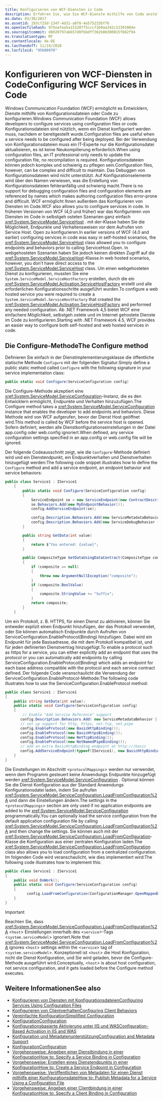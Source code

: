 ```yaml
---
title: Konfigurieren von WCF-Diensten in Code
description: Erfahren Sie, wie Sie WCF-Dienste mithilfe von Code anstelle von Konfigurationsdateien für selbstgeh ostete und im Internet gehostete Dienste konfigurieren können.
ms.date: 03/30/2017
ms.assetid: 193c725d-134f-4d31-a8f8-4e575233bff6
ms.openlocfilehash: 975eafea5a153287f5ccc71b9aa342c12391004e
ms.sourcegitcommit: d8020797a6657d0fbbdff362b80300815f682f94
ms.translationtype: MT
ms.contentlocale: de-DE
ms.lasthandoff: 11/24/2020
ms.locfileid: "95689978"
---
```

# <a name="configuring-wcf-services-in-code"></a><span data-ttu-id="7d12c-103">Konfigurieren von WCF-Diensten in Code</span><span class="sxs-lookup"><span data-stu-id="7d12c-103">Configuring WCF Services in Code</span></span>
<span data-ttu-id="7d12c-104">Windows Communication Foundation (WCF) ermöglicht es Entwicklern, Dienste mithilfe von Konfigurationsdateien oder Code zu konfigurieren.</span><span class="sxs-lookup"><span data-stu-id="7d12c-104">Windows Communication Foundation (WCF) allows developers to configure services using configuration files or code.</span></span>  <span data-ttu-id="7d12c-105">Konfigurationsdateien sind nützlich, wenn ein Dienst konfiguriert werden muss, nachdem er bereitgestellt wurde.</span><span class="sxs-lookup"><span data-stu-id="7d12c-105">Configuration files are useful when a service needs to be configured after being deployed.</span></span> <span data-ttu-id="7d12c-106">Bei der Verwendung von Konfigurationsdateien muss ein IT-Experte nur die Konfigurationsdatei aktualisieren, es ist keine Neukompilierung erforderlich.</span><span class="sxs-lookup"><span data-stu-id="7d12c-106">When using configuration files, an IT professional only needs to update the configuration file, no recompilation is required.</span></span> <span data-ttu-id="7d12c-107">Konfigurationsdateien können jedoch komplex und schwierig zu pflegen sein.</span><span class="sxs-lookup"><span data-stu-id="7d12c-107">Configuration files, however, can be complex and difficult to maintain.</span></span> <span data-ttu-id="7d12c-108">Das Debuggen von Konfigurationsdateien wird nicht unterstützt. Auf Konfigurationselemente wird über den Namen verwiesen, was die Erstellung von Konfigurationsdateien fehleranfällig und schwierig macht.</span><span class="sxs-lookup"><span data-stu-id="7d12c-108">There is no support for debugging configuration files and configuration elements are referenced by names which makes authoring configuration files error-prone and difficult.</span></span> <span data-ttu-id="7d12c-109">WCF ermöglicht Ihnen außerdem das Konfigurieren von Diensten im Code.</span><span class="sxs-lookup"><span data-stu-id="7d12c-109">WCF also allows you to configure services in code.</span></span> <span data-ttu-id="7d12c-110">In früheren Versionen von WCF (4,0 und früher) war das Konfigurieren von Diensten im Code in selbstgeh osteten Szenarien ganz einfach <xref:System.ServiceModel.ServiceHost> . mit der-Klasse haben Sie die Möglichkeit, Endpunkte und Verhaltensweisen vor dem Aufrufen von Service Host. Open zu konfigurieren.</span><span class="sxs-lookup"><span data-stu-id="7d12c-110">In earlier versions of WCF (4.0 and earlier) configuring services in code was easy in self-hosted scenarios, the <xref:System.ServiceModel.ServiceHost> class allowed you to configure endpoints and behaviors prior to calling ServiceHost.Open.</span></span> <span data-ttu-id="7d12c-111">In webgehosteten Szenarien haben Sie jedoch keinen direkten Zugriff auf die <xref:System.ServiceModel.ServiceHost>-Klasse.</span><span class="sxs-lookup"><span data-stu-id="7d12c-111">In web hosted scenarios, however, you don’t have direct access to the <xref:System.ServiceModel.ServiceHost> class.</span></span> <span data-ttu-id="7d12c-112">Um einen webgehosteten Dienst zu konfigurieren, mussten Sie eine `System.ServiceModel.ServiceHostFactory` erstellen, durch die ein <xref:System.ServiceModel.Activation.ServiceHostFactory> erstellt und alle erforderlichen Konfigurationsschritte ausgeführt wurden.</span><span class="sxs-lookup"><span data-stu-id="7d12c-112">To configure a web hosted service you were required to create a `System.ServiceModel.ServiceHostFactory` that created the <xref:System.ServiceModel.Activation.ServiceHostFactory> and performed any needed configuration.</span></span> <span data-ttu-id="7d12c-113">Ab .NET Framework 4,5 bietet WCF eine einfachere Möglichkeit, selbstgeh ostete und im Internet gehostete Dienste im Code zu konfigurieren.</span><span class="sxs-lookup"><span data-stu-id="7d12c-113">Starting with .NET Framework 4.5, WCF provides an easier way to configure both self-hosted and web hosted services in code.</span></span>

## <a name="the-configure-method"></a><span data-ttu-id="7d12c-114">Die Configure-Methode</span><span class="sxs-lookup"><span data-stu-id="7d12c-114">The Configure method</span></span>
 <span data-ttu-id="7d12c-115">Definieren Sie einfach in der Dienstimplementierungsklasse die öffentliche statische Methode `Configure` mit der folgenden Signatur:</span><span class="sxs-lookup"><span data-stu-id="7d12c-115">Simply define a public static method called `Configure` with the following signature in your service implementation class:</span></span>

```csharp
public static void Configure(ServiceConfiguration config)
```

 <span data-ttu-id="7d12c-116">Die Configure-Methode akzeptiert eine <xref:System.ServiceModel.ServiceConfiguration>-Instanz, die es den Entwicklern ermöglicht, Endpunkte und Verhalten hinzuzufügen.</span><span class="sxs-lookup"><span data-stu-id="7d12c-116">The Configure method takes a <xref:System.ServiceModel.ServiceConfiguration> instance that enables the developer to add endpoints and behaviors.</span></span> <span data-ttu-id="7d12c-117">Diese Methode wird von WCF aufgerufen, bevor der Dienst Host geöffnet wird.</span><span class="sxs-lookup"><span data-stu-id="7d12c-117">This method is called by WCF before the service host is opened.</span></span> <span data-ttu-id="7d12c-118">Sofern definiert, werden alle Dienstkonfigurationseinstellungen in der Datei app.config oder web.config ignoriert.</span><span class="sxs-lookup"><span data-stu-id="7d12c-118">When defined, any service configuration settings specified in an app.config or web.config file will be ignored.</span></span>

 <span data-ttu-id="7d12c-119">Der folgende Codeausschnitt zeigt, wie die `Configure`-Methode definiert wird und ein Dienstendpunkt, ein Endpunktverhalten und Dienstverhalten hinzugefügt werden:</span><span class="sxs-lookup"><span data-stu-id="7d12c-119">The following code snippet illustrates how to define the `Configure` method and add a service endpoint, an endpoint behavior and service behaviors:</span></span>

```csharp
public class Service1 : IService1
    {
        public static void Configure(ServiceConfiguration config)
        {
            ServiceEndpoint se = new ServiceEndpoint(new ContractDescription("IService1"), new BasicHttpBinding(), new EndpointAddress("basic"));
            se.Behaviors.Add(new MyEndpointBehavior());
            config.AddServiceEndpoint(se);

            config.Description.Behaviors.Add(new ServiceMetadataBehavior { HttpGetEnabled = true });
            config.Description.Behaviors.Add(new ServiceDebugBehavior { IncludeExceptionDetailInFaults = true });
        }

        public string GetData(int value)
        {
            return $"You entered: {value}";
        }

        public CompositeType GetDataUsingDataContract(CompositeType composite)
        {
            if (composite == null)
            {
                throw new ArgumentNullException("composite");
            }
            if (composite.BoolValue)
            {
                composite.StringValue += "Suffix";
            }
            return composite;
        }
    }
```

 <span data-ttu-id="7d12c-120">Um ein Protokoll, z. B. HTTPS, für einen Dienst zu aktivieren, können Sie entweder explizit einen Endpunkt hinzufügen, der das Protokoll verwendet, oder Sie können automatisch Endpunkte durch Aufrufen von ServiceConfiguration.EnableProtocol(Binding) hinzufügen. Dabei wird ein Endpunkt für jede Basisadresse, die mit dem Protokoll kompatibel ist, und für jeden definierten Dienstvertrag hinzugefügt.</span><span class="sxs-lookup"><span data-stu-id="7d12c-120">To enable a protocol such as https for a service, you can either explicitly add an endpoint that uses the protocol or you can automatically add endpoints by calling ServiceConfiguration.EnableProtocol(Binding) which adds an endpoint for each base address compatible with the protocol and each service contract defined.</span></span> <span data-ttu-id="7d12c-121">Der folgende Code veranschaulicht die Verwendung der ServiceConfiguration.EnableProtocol-Methode:</span><span class="sxs-lookup"><span data-stu-id="7d12c-121">The following code illustrates how to use the ServiceConfiguration.EnableProtocol method:</span></span>

```csharp
public class Service1 : IService1
{
    public string GetData(int value);
    public static void Configure(ServiceConfiguration config)
    {
        // Enable "Add Service Reference" support
       config.Description.Behaviors.Add( new ServiceMetadataBehavior { HttpGetEnabled = true });
       // set up support for http, https, net.tcp, net.pipe
       config.EnableProtocol(new BasicHttpBinding());
       config.EnableProtocol(new BasicHttpsBinding());
       config.EnableProtocol(new NetTcpBinding());
       config.EnableProtocol(new NetNamedPipeBinding());
       // add an extra BasicHttpBinding endpoint at http:///basic
       config.AddServiceEndpoint(typeof(IService1), new BasicHttpBinding(),"basic");
    }
}
```

 <span data-ttu-id="7d12c-122">Die Einstellungen im Abschnitt <`protocolMappings`> werden nur verwendet, wenn dem Programm gesteuert keine Anwendungs Endpunkte hinzugefügt werden <xref:System.ServiceModel.ServiceConfiguration> . Optional können Sie die Dienst Konfiguration aus der Standard Anwendungs Konfigurationsdatei laden, indem Sie aufrufen <xref:System.ServiceModel.ServiceConfiguration.LoadFromConfiguration%2A> und dann die Einstellungen ändern.</span><span class="sxs-lookup"><span data-stu-id="7d12c-122">The settings in the <`protocolMappings`> section are only used if no application endpoints are added to the <xref:System.ServiceModel.ServiceConfiguration> programmatically.You can optionally load the service configuration from the default application configuration file by calling <xref:System.ServiceModel.ServiceConfiguration.LoadFromConfiguration%2A> and then change the settings.</span></span> <span data-ttu-id="7d12c-123">Sie können auch mit der <xref:System.ServiceModel.ServiceConfiguration.LoadFromConfiguration>-Klasse die Konfiguration aus einer zentralen Konfiguration laden.</span><span class="sxs-lookup"><span data-stu-id="7d12c-123">The <xref:System.ServiceModel.ServiceConfiguration.LoadFromConfiguration> class also allows you to load configuration from a centralized configuration.</span></span> <span data-ttu-id="7d12c-124">Im folgenden Code wird veranschaulicht, wie dies implementiert wird:</span><span class="sxs-lookup"><span data-stu-id="7d12c-124">The following code illustrates how to implement this:</span></span>

```csharp
public class Service1 : IService1
{
    public void DoWork();
    public static void Configure(ServiceConfiguration config)
    {
          config.LoadFromConfiguration(ConfigurationManager.OpenMappedExeConfiguration(new ExeConfigurationFileMap { ExeConfigFilename = @"c:\sharedConfig\MyConfig.config" }, ConfigurationUserLevel.None));
    }
}
```

> [!IMPORTANT]
> <span data-ttu-id="7d12c-125">Beachten Sie, dass <xref:System.ServiceModel.ServiceConfiguration.LoadFromConfiguration%2A> <`host`> Einstellungen innerhalb des <`service`>-Tags <`system.serviceModel`> ignoriert.</span><span class="sxs-lookup"><span data-stu-id="7d12c-125">Note that <xref:System.ServiceModel.ServiceConfiguration.LoadFromConfiguration%2A> ignores <`host`> settings within the <`service`> tag of <`system.serviceModel`>.</span></span> <span data-ttu-id="7d12c-126">Konzeptionell ist <`host`> die Host Konfiguration, nicht die Dienst Konfiguration, und Sie wird geladen, bevor die Configure-Methode ausgeführt wird.</span><span class="sxs-lookup"><span data-stu-id="7d12c-126">Conceptually, <`host`> is about host configuration, not service configuration, and it gets loaded before the Configure method executes.</span></span>

## <a name="see-also"></a><span data-ttu-id="7d12c-127">Weitere Informationen</span><span class="sxs-lookup"><span data-stu-id="7d12c-127">See also</span></span>

- [<span data-ttu-id="7d12c-128">Konfigurieren von Diensten mit Konfigurationsdateien</span><span class="sxs-lookup"><span data-stu-id="7d12c-128">Configuring Services Using Configuration Files</span></span>](configuring-services-using-configuration-files.md)
- [<span data-ttu-id="7d12c-129">Konfigurieren von Clientverhalten</span><span class="sxs-lookup"><span data-stu-id="7d12c-129">Configuring Client Behaviors</span></span>](configuring-client-behaviors.md)
- [<span data-ttu-id="7d12c-130">Vereinfachte Konfiguration</span><span class="sxs-lookup"><span data-stu-id="7d12c-130">Simplified Configuration</span></span>](simplified-configuration.md)
- [<span data-ttu-id="7d12c-131">Konfiguration</span><span class="sxs-lookup"><span data-stu-id="7d12c-131">Configuration</span></span>](./samples/configuration-sample.md)
- [<span data-ttu-id="7d12c-132">Konfigurationsbasierte Aktivierung unter IIS und WAS</span><span class="sxs-lookup"><span data-stu-id="7d12c-132">Configuration-Based Activation in IIS and WAS</span></span>](./feature-details/configuration-based-activation-in-iis-and-was.md)
- [<span data-ttu-id="7d12c-133">Konfiguration und Metadatenunterstützung</span><span class="sxs-lookup"><span data-stu-id="7d12c-133">Configuration and Metadata Support</span></span>](./extending/configuration-and-metadata-support.md)
- [<span data-ttu-id="7d12c-134">Konfiguration</span><span class="sxs-lookup"><span data-stu-id="7d12c-134">Configuration</span></span>](./diagnostics/exceptions-reference/configuration.md)
- [<span data-ttu-id="7d12c-135">Vorgehensweise: Angeben einer Dienstbindung in einer Konfiguration</span><span class="sxs-lookup"><span data-stu-id="7d12c-135">How to: Specify a Service Binding in Configuration</span></span>](how-to-specify-a-service-binding-in-configuration.md)
- [<span data-ttu-id="7d12c-136">Vorgehensweise: Erstellen eines Dienstendpunkts in einer Konfiguration</span><span class="sxs-lookup"><span data-stu-id="7d12c-136">How to: Create a Service Endpoint in Configuration</span></span>](./feature-details/how-to-create-a-service-endpoint-in-configuration.md)
- [<span data-ttu-id="7d12c-137">Vorgehensweise: Veröffentlichen von Metadaten für einen Dienst mithilfe einer Konfigurationsdatei</span><span class="sxs-lookup"><span data-stu-id="7d12c-137">How to: Publish Metadata for a Service Using a Configuration File</span></span>](./feature-details/how-to-publish-metadata-for-a-service-using-a-configuration-file.md)
- [<span data-ttu-id="7d12c-138">Vorgehensweise: Angeben einer Clientbindung in einer Konfiguration</span><span class="sxs-lookup"><span data-stu-id="7d12c-138">How to: Specify a Client Binding in Configuration</span></span>](how-to-specify-a-client-binding-in-configuration.md)
